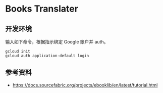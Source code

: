 # Books Translater

## 开发环境

输入如下命令，根据指示绑定 Google 账户并 auth。

```shell
gcloud init
gcloud auth application-default login
```

## 参考资料

- https://docs.sourcefabric.org/projects/ebooklib/en/latest/tutorial.html